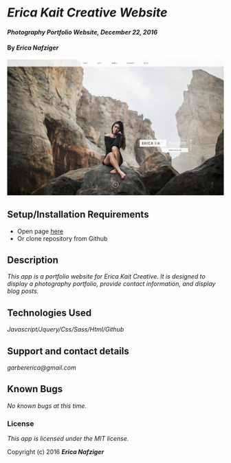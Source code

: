 # _Erica Kait Creative Website_

#### _Photography Portfolio Website, December 22, 2016_

#### By _**Erica Nafziger**_

![Site Preview](img/screen-shot.png)

## Setup/Installation Requirements

* Open page [here](https://ericanafziger.github.io/ericakaitcreative/)
* Or clone repository from Github

## Description

_This app is a portfolio website for Erica Kait Creative. It is designed to display a photography portfolio, provide contact information, and display blog posts._

## Technologies Used

_Javascript/Jquery/Css/Sass/Html/Github_

## Support and contact details

_garbererica@gmail.com_

## Known Bugs

_No known bugs at this time._

### License

*This app is licensed under the MIT license.*

Copyright (c) 2016 **_Erica Nafziger_**
